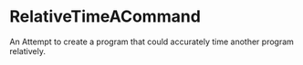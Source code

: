# RelativeTimeACommand

An Attempt to create a program that could accurately time another program relatively.
